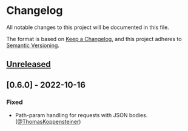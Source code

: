 # Changelog

All notable changes to this project will be documented in this file.

The format is based on [Keep a Changelog],
and this project adheres to [Semantic Versioning].

## [Unreleased]

## [0.6.0] - 2022-10-16

### Fixed

- Path-param handling for requests with JSON bodies. ([@ThomasKoppensteiner])


[@ThomasKoppensteiner]: https://github.com/ThomasKoppensteiner

[Unreleased]: https://github.com/skryukov/openapi_rspec/compare/v0.6.0...HEAD
[0.2.1]: https://github.com/skryukov/openapi_rspec/compare/v0.5...v0.6.0

[Keep a Changelog]: https://keepachangelog.com/en/1.0.0/
[Semantic Versioning]: https://semver.org/spec/v2.0.0.html

